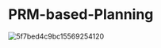 # PRM-based-Planning

![5f7bed4c9bc15569254120](https://user-images.githubusercontent.com/56795228/95159414-fc41d500-076b-11eb-842f-7a091ffdf44d.gif)
